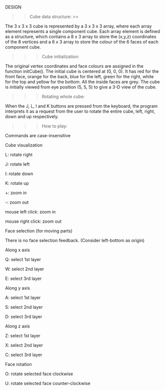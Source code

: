 DESIGN

>> Cube data structure: >>

The 3 x 3 x 3 cube is represented by a 3 x 3 x 3 array, where each array element represents a single component cube. Each array element is defined as a structure, which contains a 8 x 3 array to store the (x,y,z) coordinates of the 8 vertices and a 6 x 3 array to store the colour of the 6 faces of each component cube.

>>> Cube initialization:

The original vertex coordinates and face colours are assigned in the function initCube(). The initial cube is centered at (0, 0, 0). It has red for the front face, orange for the back, blue for the left, green for the right, white for the top and yellow for the bottom. All the inside faces are grey. The cube is initially viewed from eye position (5, 5, 5) to give a 3-D view of the cube.

>>> Rotating whole cube:

When the J, L, I and K buttons are pressed from the keyboard, the program interprets it as a request from the user to rotate the entire cube, left, right, down and up respectively. 

>>> How to play:

Commands are case-insensitive

Cube visualization

L: rotate right

J: rotate left

I: rotate down

K: rotate up

+: zoom in

-: zoom out

mouse left click: zoom in

mouse right click: zoom out

Face selection (for moving parts)

There is no face selection feedback. (Consider left-bottom as origin)

Along x axis

Q: select 1st layer

W: select 2nd layer

E: select 3rd layer

Along y axis

A: select 1st layer

S: select 2nd layer

D: select 3rd layer

Along z axis

Z: select 1st layer

X: select 2nd layer

C: select 3rd layer

Face rotation

O: rotate selected face clockwise

U: rotate selected face counter-clockwise

